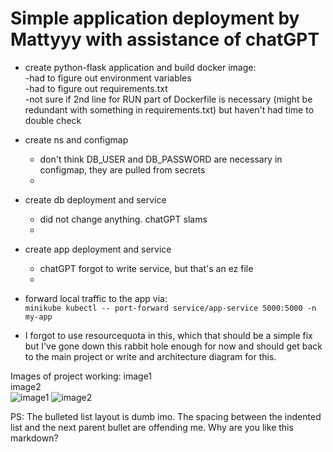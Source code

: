 # Simple application deployment by Mattyyy with assistance of chatGPT

- create python-flask application and build docker image:  
-had to figure out environment variables  
-had to figure out requirements.txt  
-not sure if 2nd line for RUN part of Dockerfile is necessary (might be redundant with something in requirements.txt) but haven't had time to double check  
    
- create ns and configmap
    - don't think DB_USER and DB_PASSWORD are necessary in configmap, they are pulled from secrets 
    - 
- create db deployment and service
    - did not change anything. chatGPT slams 
    - 
- create app deployment and service
    - chatGPT forgot to write service, but that's an ez file
    - 
- forward local traffic to the app via:  
`minikube kubectl -- port-forward service/app-service 5000:5000 -n my-app`

- I forgot to use resourcequota in this, which that should be a simple fix but I've gone down this rabbit hole enough for now and should get back to the main project or write and architecture diagram for this.

Images of project working:
image1  
image2  
![image1](https://github.com/adasMatt/newTwogeK8s/blob/master/images/image1.jpg "image1")
![image2](https://github.com/adasMatt/newTwogeK8s/blob/master/images/image2.jpg "image2")



PS: The bulleted list layout is dumb imo. The spacing between the indented list and the next parent bullet are offending me. Why are you like this markdown? 